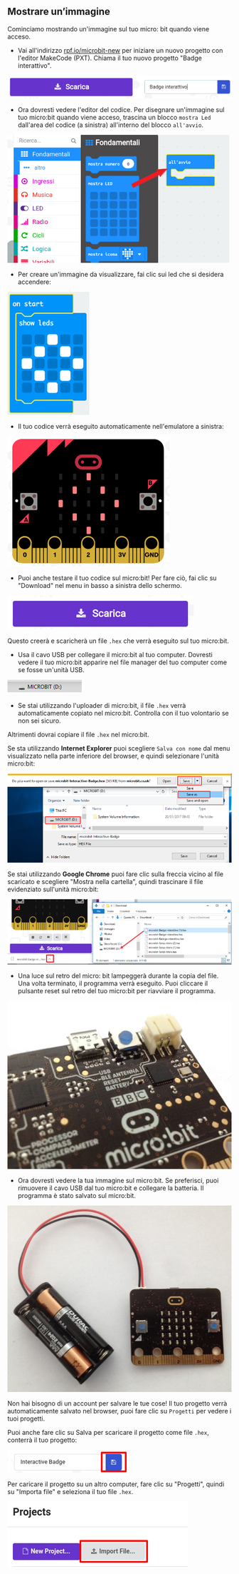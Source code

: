 ## Mostrare un’immagine

Cominciamo mostrando un'immagine sul tuo micro: bit quando viene acceso.

+ Vai all'indirizzo <a href="https://rpf.io/microbit-new" target="_blank">rpf.io/microbit-new</a> per iniziare un nuovo progetto con l'editor MakeCode (PXT). Chiama il tuo nuovo progetto "Badge interattivo".

![screenshot](images/badge-name.png)

+ Ora dovresti vedere l'editor del codice. Per disegnare un'immagine sul tuo micro:bit quando viene acceso, trascina un blocco `mostra Led` dall'area del codice (a sinistra) all'interno del blocco `all'avvio`.

![screenshot](images/badge-draw.png)

+ Per creare un'immagine da visualizzare, fai clic sui led che si desidera accendere:

![screenshot](images/badge-pattern.png)

+ Il tuo codice verrà eseguito automaticamente nell'emulatore a sinistra:

![screenshot](images/badge-emulator.png)

+ Puoi anche testare il tuo codice sul micro:bit! Per fare ciò, fai clic su "Download" nel menu in basso a sinistra dello schermo.

![screenshot](images/badge-download.png)

Questo creerà e scaricherà un file `.hex` che verrà eseguito sul tuo micro:bit.

+ Usa il cavo USB per collegare il micro:bit al tuo computer. Dovresti vedere il tuo micro:bit apparire nel file manager del tuo computer come se fosse un'unità USB. 

![screenshot](images/badge-drive.png)

+ Se stai utilizzando l'uploader di micro:bit, il file `.hex` verrà automaticamente copiato nel micro:bit. Controlla con il tuo volontario se non sei sicuro. 

Altrimenti dovrai copiare il file `.hex` nel micro:bit.

Se sta utilizzando **Internet Explorer** puoi scegliere `Salva con nome` dal menu visualizzato nella parte inferiore del browser, e quindi selezionare l'unità micro:bit:

![screenshot](images/badge-save-explorer.png)

Se stai utilizzando **Google Chrome** puoi fare clic sulla freccia vicino al file scaricato e scegliere "Mostra nella cartella", quindi trascinare il file evidenziato sull'unità micro:bit:

![screenshot](images/badge-save-chrome.png)

+ Una luce sul retro del micro: bit lampeggerà durante la copia del file. Una volta terminato, il programma verrà eseguito. Puoi cliccare il pulsante reset sul retro del tuo micro:bit per riavviare il programma.

![screenshot](images/badge-reset.jpg)

+ Ora dovresti vedere la tua immagine sul micro:bit. Se preferisci, puoi rimuovere il cavo USB dal tuo micro:bit e collegare la batteria. Il programma è stato salvato sul micro:bit.

![screenshot](images/badge-battery.jpg)

Non hai bisogno di un account per salvare le tue cose! Il tuo progetto verrà automaticamente salvato nel browser, puoi fare clic su `Progetti` per vedere i tuoi progetti.

Puoi anche fare clic su Salva per scaricare il progetto come file `.hex`, conterrà il tuo progetto:

![screenshot](images/badge-save.png)

Per caricare il progetto su un altro computer, fare clic su "Progetti", quindi su "Importa file" e seleziona il tuo file `.hex`.

![screenshot](images/badge-import.png)